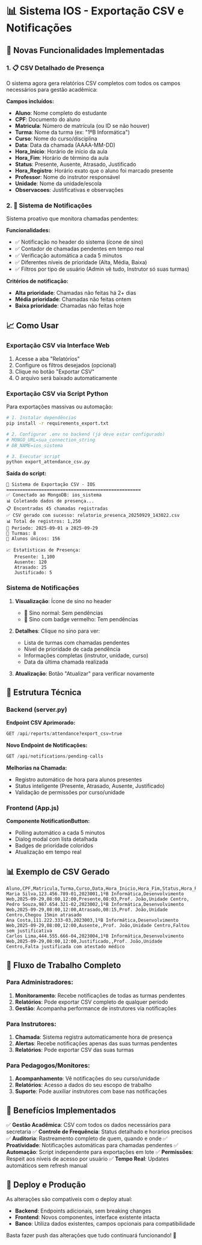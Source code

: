 # 📊 Sistema IOS - Exportação CSV e Notificações

## 🚀 Novas Funcionalidades Implementadas

### 1. 📋 CSV Detalhado de Presença

O sistema agora gera relatórios CSV completos com todos os campos necessários para gestão acadêmica:

**Campos incluídos:**

- **Aluno**: Nome completo do estudante
- **CPF**: Documento do aluno
- **Matricula**: Número de matrícula (ou ID se não houver)
- **Turma**: Nome da turma (ex: "1ºB Informática")
- **Curso**: Nome do curso/disciplina
- **Data**: Data da chamada (AAAA-MM-DD)
- **Hora_Inicio**: Horário de início da aula
- **Hora_Fim**: Horário de término da aula
- **Status**: Presente, Ausente, Atrasado, Justificado
- **Hora_Registro**: Horário exato que o aluno foi marcado presente
- **Professor**: Nome do instrutor responsável
- **Unidade**: Nome da unidade/escola
- **Observacoes**: Justificativas e observações

### 2. 🔔 Sistema de Notificações

Sistema proativo que monitora chamadas pendentes:

**Funcionalidades:**

- ✅ Notificação no header do sistema (ícone de sino)
- ✅ Contador de chamadas pendentes em tempo real
- ✅ Verificação automática a cada 5 minutos
- ✅ Diferentes níveis de prioridade (Alta, Média, Baixa)
- ✅ Filtros por tipo de usuário (Admin vê tudo, Instrutor só suas turmas)

**Critérios de notificação:**

- **Alta prioridade**: Chamadas não feitas há 2+ dias
- **Média prioridade**: Chamadas não feitas ontem
- **Baixa prioridade**: Chamadas não feitas hoje

## 📈 Como Usar

### Exportação CSV via Interface Web

1. Acesse a aba "Relatórios"
2. Configure os filtros desejados (opcional)
3. Clique no botão "Exportar CSV"
4. O arquivo será baixado automaticamente

### Exportação CSV via Script Python

Para exportações massivas ou automação:

```bash
# 1. Instalar dependências
pip install -r requirements_export.txt

# 2. Configurar .env no backend (já deve estar configurado)
# MONGO_URL=sua_connection_string
# DB_NAME=ios_sistema

# 3. Executar script
python export_attendance_csv.py
```

**Saída do script:**

```
🚀 Sistema de Exportação CSV - IOS
==================================================
✅ Conectado ao MongoDB: ios_sistema
📊 Coletando dados de presença...
📋 Encontradas 45 chamadas registradas
✅ CSV gerado com sucesso: relatorio_presenca_20250929_143022.csv
📊 Total de registros: 1,250
📅 Período: 2025-09-01 a 2025-09-29
🏫 Turmas: 8
👥 Alunos únicos: 156

📈 Estatísticas de Presença:
   Presente: 1,100
   Ausente: 120
   Atrasado: 25
   Justificado: 5
```

### Sistema de Notificações

1. **Visualização**: Ícone de sino no header

   - 🔔 Sino normal: Sem pendências
   - 🔔 Sino com badge vermelho: Tem pendências

2. **Detalhes**: Clique no sino para ver:

   - Lista de turmas com chamadas pendentes
   - Nível de prioridade de cada pendência
   - Informações completas (instrutor, unidade, curso)
   - Data da última chamada realizada

3. **Atualização**: Botão "Atualizar" para verificar novamente

## 🔧 Estrutura Técnica

### Backend (server.py)

**Endpoint CSV Aprimorado:**

```python
GET /api/reports/attendance?export_csv=true
```

**Novo Endpoint de Notificações:**

```python
GET /api/notifications/pending-calls
```

**Melhorias na Chamada:**

- Registro automático de hora para alunos presentes
- Status inteligente (Presente, Atrasado, Ausente, Justificado)
- Validação de permissões por curso/unidade

### Frontend (App.js)

**Componente NotificationButton:**

- Polling automático a cada 5 minutos
- Dialog modal com lista detalhada
- Badges de prioridade coloridos
- Atualização em tempo real

## 📊 Exemplo de CSV Gerado

```csv
Aluno,CPF,Matricula,Turma,Curso,Data,Hora_Inicio,Hora_Fim,Status,Hora_Registro,Professor,Unidade,Observacoes
Maria Silva,123.456.789-01,2023001,1ºB Informática,Desenvolvimento Web,2025-09-29,08:00,12:00,Presente,08:03,Prof. João,Unidade Centro,
Pedro Souza,987.654.321-02,2023002,1ºB Informática,Desenvolvimento Web,2025-09-29,08:00,12:00,Atrasado,08:15,Prof. João,Unidade Centro,Chegou 15min atrasado
Ana Costa,111.222.333-03,2023003,1ºB Informática,Desenvolvimento Web,2025-09-29,08:00,12:00,Ausente,,Prof. João,Unidade Centro,Faltou sem justificativa
Carlos Lima,444.555.666-04,2023004,1ºB Informática,Desenvolvimento Web,2025-09-29,08:00,12:00,Justificado,,Prof. João,Unidade Centro,Falta justificada com atestado médico
```

## 🔄 Fluxo de Trabalho Completo

### Para Administradores:

1. **Monitoramento**: Recebe notificações de todas as turmas pendentes
2. **Relatórios**: Pode exportar CSV completo de qualquer período
3. **Gestão**: Acompanha performance de instrutores via notificações

### Para Instrutores:

1. **Chamada**: Sistema registra automaticamente hora de presença
2. **Alertas**: Recebe notificações apenas das suas turmas pendentes
3. **Relatórios**: Pode exportar CSV das suas turmas

### Para Pedagogos/Monitores:

1. **Acompanhamento**: Vê notificações do seu curso/unidade
2. **Relatórios**: Acesso a dados do seu escopo de trabalho
3. **Suporte**: Pode auxiliar instrutores com base nas notificações

## 🎯 Benefícios Implementados

✅ **Gestão Acadêmica**: CSV com todos os dados necessários para secretaria
✅ **Controle de Frequência**: Status detalhado e horários precisos  
✅ **Auditoria**: Rastreamento completo de quem, quando e onde
✅ **Proatividade**: Notificações automáticas para chamadas pendentes
✅ **Automação**: Script independente para exportações em lote
✅ **Permissões**: Respeit aos níveis de acesso por usuário
✅ **Tempo Real**: Updates automáticos sem refresh manual

## 🚀 Deploy e Produção

As alterações são compatíveis com o deploy atual:

- **Backend**: Endpoints adicionais, sem breaking changes
- **Frontend**: Novos componentes, interface existente intacta
- **Banco**: Utiliza dados existentes, campos opcionais para compatibilidade

Basta fazer push das alterações que tudo continuará funcionando! 🎉
